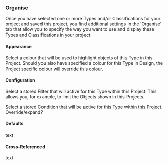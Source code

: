 ### Organise

Once you have selected one or more Types and/or Classifications for your project and saved this project, you find additional settings in the 'Organise' tab that allow you to specify the way you want to use and display these Types and Classifications in your project.

#### Appearance

Select a colour that will be used to highlight objects of this Type in this Project. Should you also have specified a colour for this Type in Design, the Project specific colour will override this colour.

#### Configuration

Select a stored Filter that will active for this Type within this Project. This allows you, for example, to limit the Objects shown in this Projects.

Select a stored Condition that will be active for this Type within this Project. Override/expand?

#### Defaults

text

#### Cross-Referenced

text